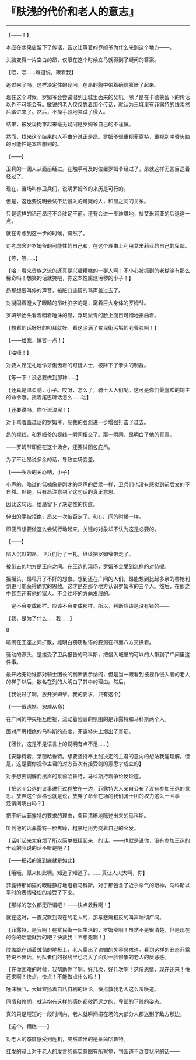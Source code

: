 # 『肤浅的代价和老人的意志』

------

【——！】

本应在水果店留下了传话，告之让等着的罗姆爷为什么来到这个地方——。

头脑变得一片空白的昂，仅限在这个时候立马就得到了疑问的答案。

【喂，喂……难道说，跟着我】

追过来了吗，这样决定性的疑问，在昂的胸中带着确信膨胀了起来。

现在这个时候，罗姆爷会尝试潜到王城里面来的契机。除了昂在卡德蒙留下的传话以外不可能会有。敏锐的老人仅仅靠着那个传话，就认为王城里有菲露特的线索然后踏进来了。然后，不择手段地尝试了侵入。

结果，被发现拘束起来毫无疑问是罗姆爷自己的不谨慎。

然而，找来这个结果的人不由分说正是昂。罗姆爷很重视菲露特，重视到冲昏头脑的可能性是本应想到的。

【——】

卫兵的一团人从面前经过。在触手可及的位置罗姆爷经过了，昂就这样无言目送着经过了。

现在，当场叫停卫兵们，说明罗姆爷的来历是可行的。

但是，这也要说明尝试不法侵入的可疑的人，和昂之间的关系。

只是这样的话还昂还不会驻足不前。还有会进一步难堪地，扯艾米莉亚的后退这一点。

就在考虑到这一步的时候，愕然了。

对考虑舍弃罗姆爷的可能性的自己和，在这个理由上利用艾米莉亚的自己的卑鄙。

【等，等……】

【哈！看来贵族之流的还真是兴趣糟糕的一群人啊！不小心被抓到的老糊涂有那么稀奇吗！想笑的话就笑吧，你这本性腐烂污秽的小子！】

昂那想要叫停的声音，被脏口连篇的骂声盖过去了。

对凝固着瞪大了眼睛的昂吐脏字的是，窝着巨大身体的罗姆爷。

罗姆爷抬头看着咽着唾沫的昂，浮现淤青的脸上面目可憎地扭曲着。

【想看的话好好的叩拜就好。看这涂满了贫民街污垢的老爷脸啊！】

【——给我，慎言一点！】

【咕唔！】

对要人昂无礼地伶牙俐齿着的可疑人士，被降下了拳头的制裁。

【等一下！没必要做到那种……】

【还真是温柔呐，小子。哎呀，怎么了，骑士大人们呦。这可是你们最喜欢的饲主的命令哦。摇着尾巴听话怎么……咕】

【还要说吗，你个流浪民！】

对于骂着盖过话的罗姆爷，制裁的强烈进一步增强打击了过去。

昂的视线，和罗姆爷的视线一瞬间相交了。那一瞬间，昂明白了他的真意。

——罗姆爷即便在这个场合，还要试图包庇昂。

为了不让昂说多余的话，导致立场变差。

【——多余的关心呐，小子】

小声的，略过的低喃像是刚才的骂声的后续一样，卫兵们也没有感觉到前后文的不自然。但是，只有昂注意到了这句话的真正意思。

因此这句话，给昂留下了决定性的伤痕。

伸出的手被拒绝，昂又一次被否定了。和在广间的时候一样。

即便昂想要做这么尝试行动起来，关键的对象却不认为这是必要的。

【——】

陷入沉默的昂。卫兵们行了一礼，继续把罗姆爷带走了。

被带去的地方是王座之间。在王选的现场，罗姆爷会受到怎样的对待呢。

摇摇头，昂甩开了不好的想象。想到还在广间的人们，昂能想到比起多余的唇枪利剑更可能获得确实的恩赦。这才是在那个地方认识罗姆爷的三个人。然后，在那之中甚至还有他的家人。不会往坏的方向发展的。

一定不会变成那样。应该不会变成那样。所以，判断应该是没有错的——

【我，是为了什么……我……】

8

喧闹在王座之间扩散，能明白窃窃私语的臆测在四面八方交换着。

骚动的源头，是接受了卫兵报告的马科斯，把侵入城堡的可以的人带到了广间里这件事。

最开始无论谁都对骑士团长的判断表示纳闷，但是当一眼看到被视作侵入者的老人的样子以后，数名在列的人明白了其中的理由。然后，

【我说过了啊。放开罗姆爷。我的要求，只有这个】

【——很遗憾，恕难从命】

在广间的中央相互瞪视，流动着险恶的氛围的是菲露特和马科斯两个人。

面对严厉拒绝的马科斯的态度，菲露特头上爆出了青筋。

【团长，这是不是语言上的说明有点不足……】

【安静待着，莱茵哈鲁特。想要坚持奉上剑决定的主君的意向的想法我能理解。但是，这是要你视作主君的对方首次有接受剑的意思才成立的】

对于想要调解而出声的莱茵哈鲁特，马科斯持着争论反论道。

【把这个公选的议事进行过程放在一边，菲露特大人亲自公布了没有参加王选的意思。放弃这个资格也就是说，放弃了命令在场的我们骑士团的权力这么一回事——还请问明白吗？】

把不听从菲露特的要求的理由，条理清晰地陈述出来的马科斯。

听到他的话菲露特一脸焦躁，粗暴地用力挠着自己的金发。

【话听起来太麻烦了所以简单概括起来，的话。——也就是说你，没有参加王选的干劲的我说的话不听是吧？】

【——把话的说到底就是如此】

【哦哦，原来如此啊。知道了知道了。……真让人火大啊，你】

菲露特那如猫的眼瞳狰狞地瞪着马科斯。对于那包含了近乎杀气的眼神，马科斯以平时的表情轻松的接受了下来。

【那样的怎么都无所谓吧！——快点救我啊！】

就在这时，一直沉默到现在的老人的，那与悲痛相反的叫声响彻广间。

【菲露特，是我啊！在贫民街一起生活的，罗姆爷啊！虽然不是很清楚，但是现在的你的话能就我的吧？快救我！不想死啊！】

膝盖跪在铺着绒毯的地板上，老人露出了谄媚的笑容恳求道。看到这样的丑态菲露特说不出话，列队者们的视线里也混入了面对一脸惨象的老人的厌恶感。

【在你困难的时候，我帮助你了啊。好几次，好几次啊！这份恩情，现在还来！快还来啊！快点，快点！不能做点什么吗！】

唾沫横飞，大肆宣扬着自私自利的理论，快点救我老人这么叫唤道。

同情和怜悯，就连抱有这样的感伤都敬而远之的，卑鄙的下贱的姿态。

真的只是短短的一段时间内，老人就瞬间把在场的大部分人都送到了敌方那边。

【这个，糟糕——】

对老人的态度感受到危机，突然踏出的是莱茵哈鲁特。

红发的骑士对于老人的发言的真实意图有所察觉，判断道不改变状况的话——

